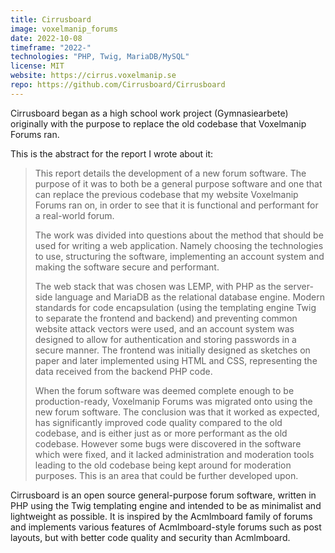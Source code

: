 ```yaml
---
title: Cirrusboard
image: voxelmanip_forums
date: 2022-10-08
timeframe: "2022-"
technologies: "PHP, Twig, MariaDB/MySQL"
license: MIT
website: https://cirrus.voxelmanip.se
repo: https://github.com/Cirrusboard/Cirrusboard
---
```


Cirrusboard began as a high school work project (Gymnasiearbete) originally with the purpose to replace the old codebase that Voxelmanip Forums ran.

<!--more-->

This is the abstract for the report I wrote about it:

> This report details the development of a new forum software. The purpose of it was to both be a general purpose software and one that can replace the previous codebase that my website Voxelmanip Forums ran on, in order to see that it is functional and performant for a real-world forum.
>
> The work was divided into questions about the method that should be used for writing a web application. Namely choosing the technologies to use, structuring the software, implementing an account system and making the software secure and performant.
>
> The web stack that was chosen was LEMP, with PHP as the server-side language and MariaDB as the relational database engine. Modern standards for code encapsulation (using the templating engine Twig to separate the frontend and backend) and preventing common website attack vectors were used, and an account system was designed to allow for authentication and storing passwords in a secure manner. The frontend was initially designed as sketches on paper and later implemented using HTML and CSS, representing the data received from the backend PHP code.
>
> When the forum software was deemed complete enough to be production-ready, Voxelmanip Forums was migrated onto using the new forum software. The conclusion was that it worked as expected, has significantly improved code quality compared to the old codebase, and is either just as or more performant as the old codebase. However some bugs were discovered in the software which were fixed, and it lacked administration and moderation tools leading to the old codebase being kept around for moderation purposes. This is an area that could be further developed upon.

Cirrusboard is an open source general-purpose forum software, written in PHP using the Twig templating engine and intended to be as minimalist and lightweight as possible. It is inspired by the Acmlmboard family of forums and implements various features of Acmlmboard-style forums such as post layouts, but with better code quality and security than Acmlmboard.
